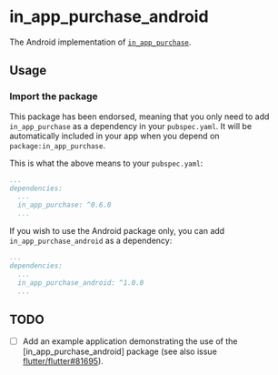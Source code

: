 # in_app_purchase_android

The Android implementation of [`in_app_purchase`][1].

## Usage

### Import the package

This package has been endorsed, meaning that you only need to add `in_app_purchase`
as a dependency in your `pubspec.yaml`. It will be automatically included in your app
when you depend on `package:in_app_purchase`.

This is what the above means to your `pubspec.yaml`:

```yaml
...
dependencies:
  ...
  in_app_purchase: ^0.6.0
  ...
```

If you wish to use the Android package only, you can add  `in_app_purchase_android` as a
dependency:

```yaml
...
dependencies:
  ...
  in_app_purchase_android: ^1.0.0
  ...
```

## TODO
- [ ] Add an example application demonstrating the use of the [in_app_purchase_android] package (see also issue [flutter/flutter#81695](https://github.com/flutter/flutter/issues/81695)).


[1]: ../in_app_purchase/in_app_purchase